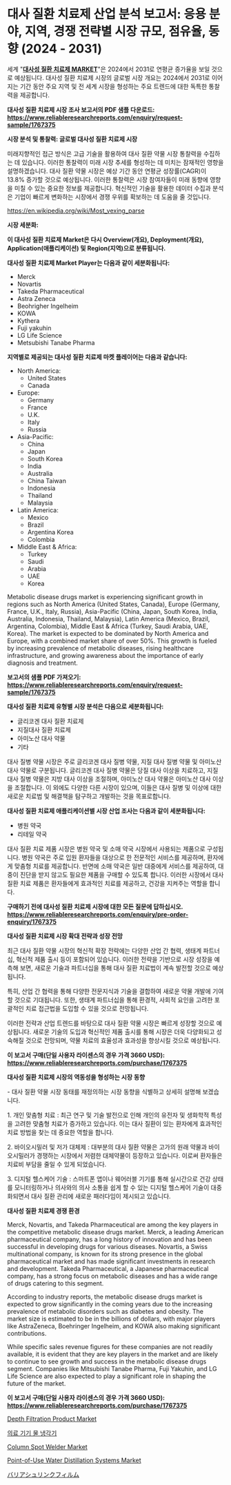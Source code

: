<p><h1>대사 질환 치료제 산업 분석 보고서: 응용 분야, 지역, 경쟁 전략별 시장 규모, 점유율, 동향 (2024 - 2031)</h1></p><p>세계 "<strong><a href="https://www.reliableresearchreports.com/global-metabolic-disease-drugs-market-r1767375">대사성 질환 치료제 MARKET</a></strong>"은 2024에서 2031로 연평균 증가율을 보일 것으로 예상됩니다. 대사성 질환 치료제 시장의 글로벌 시장 개요는 2024에서 2031로 이어지는 기간 동안 주요 지역 및 전 세계 시장을 형성하는 주요 트렌드에 대한 독특한 통찰력을 제공합니다.</p>
<p><strong>대사성 질환 치료제 시장 조사 보고서의 PDF 샘플 다운로드: <a href="https://www.reliableresearchreports.com/enquiry/request-sample/1767375">https://www.reliableresearchreports.com/enquiry/request-sample/1767375</a></strong></p>
<p><strong>시장 분석 및 통찰력: 글로벌 대사성 질환 치료제 시장</strong></p>
<p><p>미래지향적인 접근 방식은 고급 기술을 활용하여 대사 질환 약물 시장 통찰력을 수집하는 데 있습니다. 이러한 통찰력이 미래 시장 추세를 형성하는 데 미치는 잠재적인 영향을 설명하겠습니다. 대사 질환 약물 시장은 예상 기간 동안 연평균 성장률(CAGR)이 13.8% 증가할 것으로 예상됩니다. 이러한 통찰력은 시장 참여자들이 미래 동향에 영향을 미칠 수 있는 중요한 정보를 제공합니다. 혁신적인 기술을 활용한 데이터 수집과 분석은 기업이 빠르게 변화하는 시장에서 경쟁 우위를 확보하는 데 도움을 줄 것입니다.</p></p>
<p><a href="%7CAUTHORITHY_DOMAIN_URL%7C">https://en.wikipedia.org/wiki/Most_vexing_parse</a></p>
<p><strong>시장 세분화:</strong></p>
<p><strong>이 대사성 질환 치료제 Market은 다시 Overview(개요), Deployment(개요), Application(애플리케이션) 및 Region(지역)으로 분류됩니다.</strong></p>
<p><strong>대사성 질환 치료제 Market Player는 다음과 같이 세분화됩니다:</strong></p>
<p><ul><li>Merck</li><li>Novartis</li><li>Takeda Pharmaceutical</li><li>Astra Zeneca</li><li>Beohrigher Ingelheim</li><li>KOWA</li><li>Kythera</li><li>Fuji yakuhin</li><li>LG Life Science</li><li>Metsubishi Tanabe Pharma</li></ul></p>
<p><strong>지역별로 제공되는 대사성 질환 치료제 마켓 플레이어는 다음과 같습니다:</strong></p>
<p><ul>
    <li>
        North America:
        <ul>
            <li>United States</li>
            <li>Canada</li>
        </ul>
    </li>
    <li>
        Europe:
        <ul>
            <li>Germany</li>
            <li>France</li>
            <li>U.K.</li>
            <li>Italy</li>
            <li>Russia</li>
        </ul>
    </li>
    <li>
        Asia-Pacific:
        <ul>
            <li>China</li>
            <li>Japan</li>
            <li>South Korea</li>
            <li>India</li>
            <li>Australia</li>
            <li>China Taiwan</li>
            <li>Indonesia</li>
            <li>Thailand</li>
            <li>Malaysia</li>
        </ul>
    </li>
    <li>
        Latin America:
        <ul>
            <li>Mexico</li>
            <li>Brazil</li>
            <li>Argentina Korea</li>
            <li>Colombia</li>
        </ul>
    </li>
    <li>
        Middle East & Africa:
        <ul>
            <li>Turkey</li>
            <li>Saudi</li>
            <li>Arabia</li>
            <li>UAE</li>
            <li>Korea</li>
        </ul>
    </li>
    </ul></p>
<p><p>Metabolic disease drugs market is experiencing significant growth in regions such as North America (United States, Canada), Europe (Germany, France, U.K., Italy, Russia), Asia-Pacific (China, Japan, South Korea, India, Australia, Indonesia, Thailand, Malaysia), Latin America (Mexico, Brazil, Argentina, Colombia), Middle East & Africa (Turkey, Saudi Arabia, UAE, Korea). The market is expected to be dominated by North America and Europe, with a combined market share of over 50%. This growth is fueled by increasing prevalence of metabolic diseases, rising healthcare infrastructure, and growing awareness about the importance of early diagnosis and treatment.</p></p>
<p><strong>보고서의 샘플 PDF 가져오기: <a href="https://www.reliableresearchreports.com/enquiry/request-sample/1767375">https://www.reliableresearchreports.com/enquiry/request-sample/1767375</a></strong></p>
<p><strong>대사성 질환 치료제 유형별 시장 분석은 다음으로 세분화됩니다:</strong></p>
<p><ul><li>글리코겐 대사 질환 치료제</li><li>지질대사 질환 치료제</li><li>아미노산 대사 약물</li><li>기타</li></ul></p>
<p><p>대사 질병 약물 시장은 주로 글리코겐 대사 질병 약물, 지질 대사 질병 약물 및 아미노산 대사 약물로 구분됩니다. 글리코겐 대사 질병 약물은 당질 대사 이상을 치료하고, 지질 대사 질병 약물은 지방 대사 이상을 조절하며, 아미노산 대사 약물은 아미노산 대사 이상을 조절합니다. 이 외에도 다양한 다른 시장이 있으며, 이들은 대사 질병 및 이상에 대한 새로운 치료법 및 해결책을 탐구하고 개발하는 것을 목표로합니다.</p></p>
<p><strong>대사성 질환 치료제 애플리케이션별 시장 산업 조사는 다음과 같이 세분화됩니다:</strong></p>
<p><ul><li>병원 약국</li><li>리테일 약국</li></ul></p>
<p><p>대사 질환 치료 제품 시장은 병원 약국 및 소매 약국 시장에서 사용되는 제품으로 구성됩니다. 병원 약국은 주로 입원 환자들을 대상으로 한 전문적인 서비스를 제공하며, 환자에게 맞춤형 치료를 제공합니다. 반면에 소매 약국은 일반 대중에게 서비스를 제공하여, 대중이 진단을 받지 않고도 필요한 제품을 구매할 수 있도록 합니다. 이러한 시장에서 대사 질환 치료 제품은 환자들에게 효과적인 치료를 제공하고, 건강을 지켜주는 역할을 합니다.</p></p>
<p><strong>구매하기 전에 대사성 질환 치료제 시장에 대한 모든 질문에 답하십시오. <a href="https://www.reliableresearchreports.com/enquiry/pre-order-enquiry/1767375">https://www.reliableresearchreports.com/enquiry/pre-order-enquiry/1767375</a></strong></p>
<p><strong>대사성 질환 치료제 시장 확대 전략과 성장 전망</strong></p>
<p><p>최근 대사 질환 약물 시장의 혁신적 확장 전략에는 다양한 산업 간 협력, 생태계 파트너십, 혁신적 제품 출시 등이 포함되어 있습니다. 이러한 전략을 기반으로 시장 성장을 예측해 보면, 새로운 기술과 파트너십을 통해 대사 질환 치료법이 계속 발전할 것으로 예상됩니다. </p><p>특히, 산업 간 협력을 통해 다양한 전문지식과 기술을 결합하여 새로운 약물 개발에 기여할 것으로 기대됩니다. 또한, 생태계 파트너십을 통해 환경적, 사회적 요인을 고려한 포괄적인 치료 접근법을 도입할 수 있을 것으로 전망됩니다. </p><p>이러한 전략과 산업 트렌드를 바탕으로 대사 질환 약물 시장은 빠르게 성장할 것으로 예상됩니다. 새로운 기술의 도입과 혁신적인 제품 출시를 통해 시장은 더욱 다양화되고 성숙해질 것으로 전망되며, 약물 치료의 효율성과 효과성을 향상시킬 것으로 예상됩니다.</p></p>
<p><strong>이 보고서 구매(단일 사용자 라이센스의 경우 가격 3660 USD): <a href="https://www.reliableresearchreports.com/purchase/1767375">https://www.reliableresearchreports.com/purchase/1767375</a></strong></p>
<p><strong>대사성 질환 치료제 시장의 역동성을 형성하는 시장 동향</strong></p>
<p><p>- 대사 질환 약물 시장 동태를 재정의하는 시장 동향을 식별하고 상세히 설명해 보겠습니다.</p><p>1. 개인 맞춤형 치료 : 최근 연구 및 기술 발전으로 인해 개인의 유전자 및 생화학적 특성을 고려한 맞춤형 치료가 증가하고 있습니다. 이는 대사 질환이 있는 환자에게 효과적인 치료 방법을 찾는 데 중요한 역할을 합니다.</p><p>2. 바이오시밀러 및 저가 대체제 : 대부분의 대사 질환 약물은 고가의 원래 약물과 바이오시밀러가 경쟁하는 시장에서 저렴한 대체약물이 등장하고 있습니다. 이로써 환자들은 치료비 부담을 줄일 수 있게 되었습니다.</p><p>3. 디지털 헬스케어 기술 : 스마트폰 앱이나 웨어러블 기기를 통해 실시간으로 건강 상태를 모니터링하거나 의사와의 의사 소통을 쉽게 할 수 있는 디지털 헬스케어 기술이 대중화되면서 대사 질환 관리에 새로운 패러다임이 제시되고 있습니다.</p></p>
<p><strong>대사성 질환 치료제 경쟁 환경</strong></p>
<p><p>Merck, Novartis, and Takeda Pharmaceutical are among the key players in the competitive metabolic disease drugs market. Merck, a leading American pharmaceutical company, has a long history of innovation and has been successful in developing drugs for various diseases. Novartis, a Swiss multinational company, is known for its strong presence in the global pharmaceutical market and has made significant investments in research and development. Takeda Pharmaceutical, a Japanese pharmaceutical company, has a strong focus on metabolic diseases and has a wide range of drugs catering to this segment.</p><p>According to industry reports, the metabolic disease drugs market is expected to grow significantly in the coming years due to the increasing prevalence of metabolic disorders such as diabetes and obesity. The market size is estimated to be in the billions of dollars, with major players like AstraZeneca, Boehringer Ingelheim, and KOWA also making significant contributions.</p><p>While specific sales revenue figures for these companies are not readily available, it is evident that they are key players in the market and are likely to continue to see growth and success in the metabolic disease drugs segment. Companies like Mitsubishi Tanabe Pharma, Fuji Yakuhin, and LG Life Science are also expected to play a significant role in shaping the future of the market.</p></p>
<p><strong>이 보고서 구매(단일 사용자 라이센스의 경우 가격 3660 USD): <a href="https://www.reliableresearchreports.com/purchase/1767375">https://www.reliableresearchreports.com/purchase/1767375</a></strong></p>
<p><p><a href="https://medium.com/@samantha.welch56767/global-depth-filtration-product-market-is-projected-to-grow-at-a-cagr-of-7-8-50f79b5a961a">Depth Filtration Product Market</a></p><p><a href="https://github.com/sougarounis/Market-Research-Report-List-5/blob/main/519415198196.md">의료 기기 물 냉각기</a></p><p><a href="https://medium.com/@karleeprice2004/insights-into-the-column-spot-welder-market-market-players-market-size-geographical-regions-and-d62be0801391">Column Spot Welder Market</a></p><p><a href="https://medium.com/@samantha.welch56767/point-of-use-water-distillation-systems-market-a-global-and-regional-analysis-2024-2031-c1a89bf9443a">Point-of-Use Water Distillation Systems Market</a></p><p><a href="https://medium.com/@ridleydamion/%E3%83%90%E3%83%AA%E3%82%A2%E5%8F%8E%E7%B8%AE%E3%83%95%E3%82%A3%E3%83%AB%E3%83%A0%E5%B8%82%E5%A0%B4-%E3%82%B0%E3%83%AD%E3%83%BC%E3%83%90%E3%83%AB%E5%B8%82%E5%A0%B4%E3%82%B7%E3%82%A7%E3%82%A2%E3%81%A8%E3%83%A9%E3%83%B3%E3%82%AD%E3%83%B3%E3%82%B0-%E7%B7%8F%E5%A3%B2%E4%B8%8A%E9%AB%98%E3%81%8A%E3%82%88%E3%81%B3%E9%9C%80%E8%A6%81%E4%BA%88%E6%B8%AC2024%E5%B9%B4-2031%E5%B9%B4-586eced05b3f">バリアシュリンクフィルム</a></p></p>